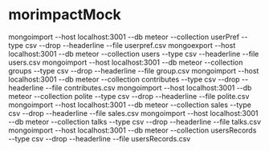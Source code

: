 # morimpactMock

mongoimport --host localhost:3001 --db meteor --collection userPref --type csv  --drop --headerline --file userpref.csv
mongoexport --host localhost:3001 --db meteor --collection users --type csv --headerline --file users.csv
mongoimport --host localhost:3001 --db meteor --collection groups --type csv --drop --headerline --file group.csv
mongoimport --host localhost:3001 --db meteor --collection contributes --type csv  --drop --headerline --file contributes.csv
mongoimport --host localhost:3001 --db meteor --collection polite --type csv  --drop --headerline --file polite.csv
mongoimport --host localhost:3001 --db meteor --collection sales --type csv  --drop --headerline --file sales.csv
mongoimport --host localhost:3001 --db meteor --collection talks --type csv  --drop --headerline --file talks.csv
mongoimport --host localhost:3001 --db meteor --collection usersRecords  --type csv  --drop --headerline --file usersRecords.csv
